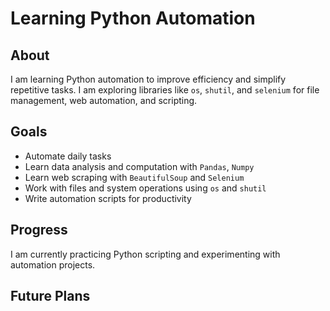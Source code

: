 # Learning Python Automation  

## About  
I am learning Python automation to improve efficiency and simplify repetitive tasks. I am exploring libraries like `os`, `shutil`, and `selenium` for file management, web automation, and scripting.  

## Goals  
- Automate daily tasks
- Learn data analysis and computation with `Pandas`, `Numpy`
- Learn web scraping with `BeautifulSoup` and `Selenium`  
- Work with files and system operations using `os` and `shutil`  
- Write automation scripts for productivity  

## Progress  
I am currently practicing Python scripting and experimenting with automation projects.  

## Future Plans  


